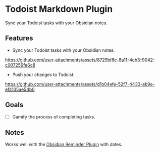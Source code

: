 # Todoist Markdown Plugin

Sync your Todoist tasks with your Obsidian notes.

## Features

- Sync your Todoist tasks with your Obsidian notes.

https://github.com/user-attachments/assets/8729bf6c-8a11-4cb3-9042-c007259fe6c8

- Push your changes to Todoist.

https://github.com/user-attachments/assets/d1b04efe-52f7-4433-ab9e-ef4105ae54b0

## Goals

- [ ] Gamify the process of completing tasks.

## Notes

Works well with the [Obsidian Reminder Plugin](https://uphy.github.io/obsidian-reminder/) with dates.
